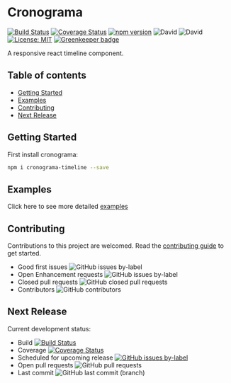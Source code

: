 # Cronograma

[![Build Status](https://travis-ci.com/alexolivas/cronograma.svg?branch=master)](https://travis-ci.com/alexolivas/cronograma)
[![Coverage Status](https://coveralls.io/repos/github/alexolivas/cronograma/badge.svg?branch=master)](https://coveralls.io/github/alexolivas/cronograma?branch=master)
[![npm version](https://badge.fury.io/js/cronograma-timeline.svg)](https://badge.fury.io/js/cronograma-timeline)
![David](https://img.shields.io/david/alexolivas/cronograma)
![David](https://img.shields.io/david/dev/alexolivas/cronograma)
[![License: MIT](https://img.shields.io/badge/License-MIT-green.svg)](https://jeremy.mit-license.org)
[![Greenkeeper badge](https://badges.greenkeeper.io/alexolivas/cronograma.svg)](https://greenkeeper.io/)

A responsive react timeline component.

## Table of contents

- [Getting Started](#getting-started)
- [Examples](#examples)
- [Contributing](#contributing)
- [Next Release](#next-release)

## Getting Started

First install cronograma:

```sh
npm i cronograma-timeline --save
```

## Examples

Click here to see more detailed [examples](https://alexolivas.github.io/cronograma)

## Contributing

Contributions to this project are welcomed. Read the [contributing guide](docs/CONTRIBUTING.md) to get started.

- Good first issues ![GitHub issues by-label](https://img.shields.io/github/issues/alexolivas/cronograma/good%20first%20issue?style=flat-square)
- Open Enhancement requests ![GitHub issues by-label](https://img.shields.io/github/issues/alexolivas/cronograma/enhancement?style=flat-square)
- Closed pull requests ![GitHub closed pull requests](https://img.shields.io/github/issues-pr-closed/alexolivas/cronograma)
- Contributors ![GitHub contributors](https://img.shields.io/github/contributors/alexolivas/cronograma)

## Next Release

Current development status:

- Build [![Build Status](https://travis-ci.com/alexolivas/cronograma.svg?branch=develop)](https://travis-ci.com/alexolivas/cronograma)
- Coverage [![Coverage Status](https://coveralls.io/repos/github/alexolivas/cronograma/badge.svg?branch=develop)](https://coveralls.io/github/alexolivas/cronograma?branch=develop)
- Scheduled for upcoming release [![GitHub issues by-label](https://img.shields.io/github/issues/badges/shields/scheduled%20for%20release)](https://github.com/alexolivas/cronograma/issues?q=is%3Aopen+is%3Aissue+project%3Aalexolivas%2Fcronograma%2F1)
- Open pull requests ![GitHub pull requests](https://img.shields.io/github/issues-pr-raw/alexolivas/cronograma)
- Last commit ![GitHub last commit (branch)](https://img.shields.io/github/last-commit/alexolivas/cronograma/develop)
